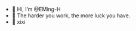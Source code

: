- 👋 Hi, I’m @EMing-H
- 👀 The harder you work, the more luck you have.
- 💞️ xixi

<!---
EMing-H/EMing-H is a ✨ special ✨ repository because its `README.md` (this file) appears on your GitHub profile.
You can click the Preview link to take a look at your changes.
--->
